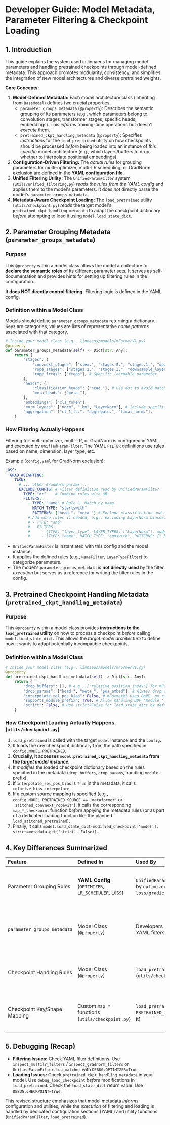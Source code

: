 # Developer Guide: Model Metadata, Parameter Filtering & Checkpoint Loading

## 1. Introduction

This guide explains the system used in linnaeus for managing model parameters and handling pretrained checkpoints through model-defined metadata. This approach promotes modularity, consistency, and simplifies the integration of new model architectures and diverse pretrained weights.

**Core Concepts:**

1.  **Model-Defined Metadata:** Each model architecture class (inheriting from `BaseModel`) defines two crucial properties:
    *   `parameter_groups_metadata` (`@property`): Describes the semantic grouping of its parameters (e.g., which parameters belong to convolution stages, transformer stages, specific heads, embeddings). This *informs* training-time operations but doesn't *execute* them.
    *   `pretrained_ckpt_handling_metadata` (`@property`): Specifies *instructions* for the `load_pretrained` utility on how checkpoints should be processed *before* being loaded into an instance of *this specific* model architecture (e.g., which layers/buffers to drop, whether to interpolate positional embeddings).
2.  **Configuration-Driven Filtering:** The *actual rules* for grouping parameters for multi-optimizer, multi-LR scheduling, or GradNorm exclusion are defined in the **YAML configuration file**.
3.  **Unified Filtering Utility:** The `UnifiedParamFilter` system (`utils/unified_filtering.py`) *reads the rules from the YAML config* and applies them to the model's parameters. It does *not* directly parse the model's `parameter_groups_metadata`.
4.  **Metadata-Aware Checkpoint Loading:** The `load_pretrained` utility (`utils/checkpoint.py`) *reads* the target model's `pretrained_ckpt_handling_metadata` to adapt the checkpoint dictionary *before* attempting to load it using `model.load_state_dict`.

## 2. Parameter Grouping Metadata (`parameter_groups_metadata`)

### Purpose

This `@property` within a model class allows the model architecture to **declare the semantic roles** of its different parameter sets. It serves as self-documentation and provides hints for setting up filtering rules in the configuration.

**It does NOT directly control filtering.** Filtering logic is defined in the YAML config.

### Definition within a Model Class

Models should define `parameter_groups_metadata` returning a dictionary. Keys are categories, values are lists of representative *name patterns* associated with that category.

```python
# Inside your model class (e.g., linnaeus/models/mFormerV1.py)
@property
def parameter_groups_metadata(self) -> Dict[str, Any]:
    return {
        "stages": {
            "convnext_stages": ["stem.", "stages.0.", "stages.1.", "downsample_layers.0", "downsample_layers.1"],
            "rope_stages": ["stages.2.", "stages.3.", "downsample_layers.2", "downsample_layers.3"],
            "rope_freqs": ["freqs"], # Specific learnable parameter
        },
        "heads": {
            "classification_heads": ["head."], # Use dot to avoid matching 'headroom' etc.
            "meta_heads": ["meta_"],
        },
        "embeddings": ["cls_token"],
        "norm_layers": ["norm", ".bn", "LayerNorm"], # Include specific layer types if needed
        "aggregation": ["cl_1_fc.", "aggregate.", "final_norm."],
    }
```

### How Filtering Actually Happens

Filtering for multi-optimizer, multi-LR, or GradNorm is configured in YAML and executed by `UnifiedParamFilter`. The YAML `FILTER` definitions use rules based on name, dimension, layer type, etc.

Example (`config.yaml` for GradNorm exclusion):

```yaml
LOSS:
  GRAD_WEIGHTING:
    TASK:
      # ... other GradNorm params ...
      EXCLUDE_CONFIG: # Filter definition read by UnifiedParamFilter
        TYPE: "or"    # Combine rules with OR
        FILTERS:
          - TYPE: "name" # Rule 1: Match by name
            MATCH_TYPE: "startswith"
            PATTERNS: ["head.", "meta_"] # Exclude classification and meta heads
          # Add more rules if needed, e.g., excluding LayerNorm biases:
          # - TYPE: "and"
          #   FILTERS:
          #     - {TYPE: "layer_type", LAYER_TYPES: ["LayerNorm"], model: "@MODEL"} # Needs model access
          #     - {TYPE: "name", MATCH_TYPE: "endswith", PATTERNS: [".bias"]}
```

-   `UnifiedParamFilter` is instantiated with this config and the model instance.
-   It applies the defined rules (e.g., `NameFilter`, `LayerTypeFilter`) to categorize parameters.
-   The model's `parameter_groups_metadata` is **not directly used** by the filter *execution* but serves as a reference for writing the filter rules in the config.

## 3. Pretrained Checkpoint Handling Metadata (`pretrained_ckpt_handling_metadata`)

### Purpose

This `@property` within a model class provides **instructions to the `load_pretrained` utility** on how to process a checkpoint *before* calling `model.load_state_dict`. This allows the *target model architecture* to define how it wants to adapt potentially incompatible checkpoints.

### Definition within a Model Class

```python
# Inside your model class (e.g., linnaeus/models/mFormerV1.py)
@property
def pretrained_ckpt_handling_metadata(self) -> Dict[str, Any]:
    return {
        "drop_buffers": [], # e.g., ["relative_position_index"] for mFormerV0
        "drop_params": ["head.", "meta_", "pos_embed"], # Always drop classifier, meta heads, and any absolute pos embeds
        "interpolate_rel_pos_bias": False, # mFormerV1 uses RoPE, no relative bias tables
        "supports_module_prefix": True, # Allow handling DDP 'module.' prefix
        "strict": False, # Use strict=False for load_state_dict by default
    }
```

### How Checkpoint Loading Actually Happens (`utils/checkpoint.py`)

1.  `load_pretrained` is called with the target `model` instance and the `config`.
2.  It loads the raw checkpoint dictionary from the path specified in `config.MODEL.PRETRAINED`.
3.  **Crucially, it accesses `model.pretrained_ckpt_handling_metadata` from the *target model instance***.
4.  It *modifies* the loaded checkpoint dictionary based on the rules specified in the metadata (`drop_buffers`, `drop_params`, handling `module.` prefix).
5.  If `interpolate_rel_pos_bias` is `True` in the metadata, it calls `relative_bias_interpolate`.
6.  If a custom source mapping is specified (e.g., `config.MODEL.PRETRAINED_SOURCE == 'metaformer'` or `'stitched_convnext_ropevit'`), it calls the corresponding `map_*_checkpoint` function *before* applying the metadata rules (or as part of a dedicated loading function like the planned `load_stitched_pretrained`).
7.  Finally, it calls `model.load_state_dict(modified_checkpoint['model'], strict=metadata.get('strict', False))`.

## 4. Key Differences Summarized

| Feature                        | Defined In                                   | Used By                                                        | Purpose                                                                                                |
| :----------------------------- | :------------------------------------------- | :------------------------------------------------------------- | :----------------------------------------------------------------------------------------------------- |
| Parameter Grouping Rules       | **YAML Config** (`OPTIMIZER`, `LR_SCHEDULER`, `LOSS`) | `UnifiedParamFilter` (called by `optimizers/build.py`, `loss/gradient_weighting.py`) | **Executes** the filtering logic for multi-optimizer, multi-LR, GradNorm exclusion.                    |
| `parameter_groups_metadata`  | Model Class (`@property`)                    | Developers (for writing YAML filters), Future Tools              | **Declares** semantic structure of the model's parameters. *Informs* filter design but doesn't execute it. |
| Checkpoint Handling Rules    | Model Class (`@property`)                    | `load_pretrained` utility (`utils/checkpoint.py`)             | **Instructs** the loading utility on how to modify a checkpoint *before* loading into *this* model type. |
| Checkpoint Key/Shape Mapping | Custom `map_*` functions (`utils/checkpoint.py`) | `load_pretrained` utility (if `PRETRAINED_SOURCE` triggers it) | Performs complex renaming/reshaping for specific checkpoint sources *before* metadata rules are applied. |

## 5. Debugging (Recap)

*   **Filtering Issues:** Check YAML filter definitions. Use `inspect_multilr_filters` / `inspect_gradnorm_filters` or `UnifiedParamFilter.log_matches` with `DEBUG.OPTIMIZER=True`.
*   **Loading Issues:** Check `pretrained_ckpt_handling_metadata` in your model. Use `debug_load_checkpoint` *before* modifications in `load_pretrained`. Check the `load_state_dict` return value. Use `DEBUG.CHECKPOINT=True`.

This revised structure emphasizes that model metadata *informs* configuration and utilities, while the *execution* of filtering and loading is handled by dedicated configuration sections (YAML) and utility functions (`UnifiedParamFilter`, `load_pretrained`).